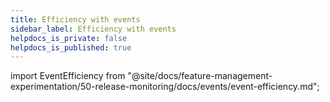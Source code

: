 ```yaml
---
title: Efficiency with events
sidebar_label: Efficiency with events
helpdocs_is_private: false
helpdocs_is_published: true
---
```


import EventEfficiency from "@site/docs/feature-management-experimentation/50-release-monitoring/docs/events/event-efficiency.md";

<EventEfficiency />
